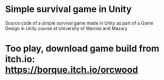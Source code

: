 # Simple survival game in Unity

Source code of a simple survival game made in Unity as part of a Game Design in Unity course at University of Warmia and Mazury
# Too play, download game build from itch.io: https://borque.itch.io/orcwood
